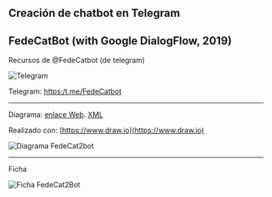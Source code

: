 

## Creación de chatbot en Telegram 


## FedeCatBot (with Google DialogFlow, 2019)  

Recursos de @FedeCatbot (de telegram)


![Telegram](https://cdn3.iconfinder.com/data/icons/popular-services-brands-vol-2/512/telegram-128.png)

Telegram: [https:/t.me/FedeCatbot](https:/t.me/FedeCatbot)

-----


Diagrama: [enlace Web](https://www.draw.io/?lightbox=1&highlight=0000ff&edit=_blank&layers=1&nav=1&title=FedeCatBot#Uhttps%3A%2F%2Fdrive.google.com%2Fuc%3Fid%3D1NNBOf8VXlUIO-EB5xKKLpZDiJHkuhgTz%26export%3Ddownload). [XML](https://github.com/mgea/CDNCAv/blob/master/ChatBot/FedeCat2Bot.xml)

Realizado con: [https://www.draw.io](https://www.draw.io) 

![Diagrama FedeCat2bot](https://github.com/mgea/CDNCAv/blob/master/ChatBot/FedeCat2Bot.png)

---

Ficha 

![Ficha FedeCat2Bot](https://github.com/mgea/CDNCAv/blob/master/ChatBot/Ficha_FedeCat2Bot.png)

